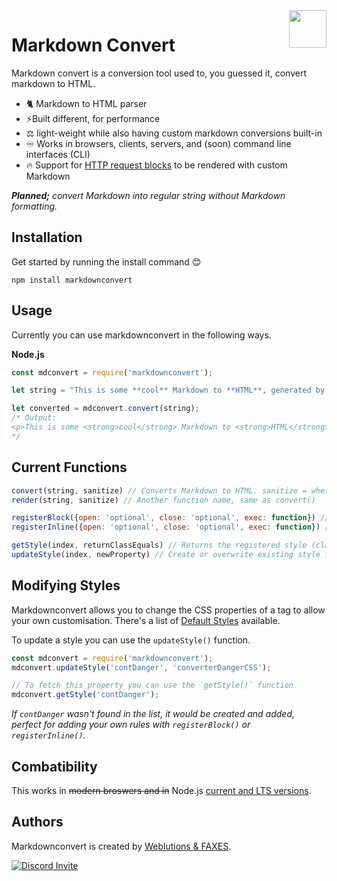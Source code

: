 <a href="https://github.com/FAXES/markdownconvert">
  <img width="60px" height="60px" src="https://weblutions.com/i/sevyTO.png" align="right" />
</a>

# Markdown Convert

Markdown convert is a conversion tool used to, you guessed it, convert markdown to HTML.

- 🐈 Markdown to HTML parser 
- ⚡Built different, for performance
- ⚖️ light-weight while also having custom markdown conversions built-in
- ♾️ Works in browsers, clients, servers, and (soon) command line interfaces (CLI)
- 🔥 Support for [HTTP request blocks](https://docs.weblutions.com/c/products/md-guide-http) to be rendered with custom Markdown

***Planned;** convert Markdown into regular string without Markdown formatting.*

## Installation
Get started by running the install command 😊
```
npm install markdownconvert
```

## Usage
Currently you can use markdownconvert in the following ways.

**Node.js**
```js
const mdconvert = require('markdownconvert');

let string = "This is some **cool** Markdown to **HTML**, generated by `markdownconvert` for ~~me~~ you.";

let converted = mdconvert.convert(string);
/* Output:
<p>This is some <strong>cool</strong> Markdown to <strong>HTML</strong>, generated by <code>markdownconvert</code> for <s>me</s> you.</p>
*/
```
<!--
**Browser**
```html
<p id="output"></p>
<script type="module">
  import mdconvert from 'https://cdn.jsdelivr.net/npm/markdownconvert/bundle.min.js';
  document.addEventListener('DOMContentLoaded', function() {
    let str = 'This is some **cool** Markdown to **HTML**, [Colored]{#00ccff} generated by `markdownconvert` for ~~me~~ you. ok  ok `tested` [Colored text]{#00ccff}'
    document.getElementById('output').innerHTML = mdconvert.convert(str);
  });
</script>
```
-->

## Current Functions
```js
convert(string, sanitize) // Converts Markdown to HTML. sanitize = whether to remove HTML script tags.
render(string, sanitize) // Another function name, same as convert()

registerBlock({open: 'optional', close: 'optional', exec: function}) // Registers a block replacement that is executed, good for custom addons
registerInline({open: 'optional', close: 'optional', exec: function}) // Registers an in-line block replacement. Again, good for custom addons

getStyle(index, returnClassEquals) // Returns the registered style (class name) for the associated element, returnClassEquals will return the style as ' class="class_name"'.
updateStyle(index, newProperty) // Create or overwrite existing style for the defined element
```

## Modifying Styles
Markdownconvert allows you to change the CSS properties of a tag to allow your own customisation. There's a list of [Default Styles](https://github.com/FAXES/markdownconvert/wiki/Default-Styles) available.

To update a style you can use the `updateStyle()` function.
```js
const mdconvert = require('markdownconvert');
mdconvert.updateStyle('contDanger', 'converterDangerCSS');

// To fetch this property you can use the `getStyle()` function
mdconvert.getStyle('contDanger');
```
*If `contDanger` wasn't found in the list, it would be created and added, perfect for adding your own rules with `registerBlock()` or `registerInline()`.*

## Combatibility

This works in ~~modern broswers and in~~ Node.js [current and LTS versions](https://nodejs.org/en/about/releases/).

## Authors
Markdownconvert is created by [Weblutions & FAXES](https://weblutions.com).

<a href="https://discord.gg/faxes" target="_blank">
    <img alt="Discord Invite" src="https://api.weblutions.com/discord/invite/faxes/light">
</a>
